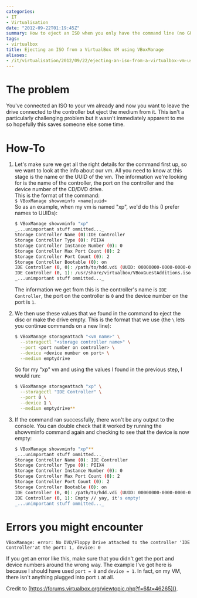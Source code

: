 ```yaml
---
categories:
- IT
- Virtualisation
date: "2012-09-22T01:19:45Z"
summary: How to eject an ISO when you only have the command line (no GUI).
tags:
- virtualbox
title: Ejecting an ISO from a VirtualBox VM using VBoxManage
aliases:
- /it/virtualisation/2012/09/22/ejecting-an-iso-from-a-virtualbox-vm-using-vboxmanage.html
---
```

# The problem

You've connected an ISO to your vm already and now you want to leave the drive connected to the controller but eject the medium from it. This isn't a particularly challenging problem but it wasn't immediately apparent to me so hopefully this saves someone else some time.

# How-To

 1. Let's make sure we get all the right details for the command first up, so we want to look at the info about our vm. All you need to know at this stage is the name or the UUID of the vm. The information we're looking for is the name of the controller, the port on the controller and the device number of the CD/DVD drive.  
    This is the format of the command:  
    `$ VBoxManage showvminfo <name|uuid>`  
    So as an example, when my vm is named "xp", we'd do this (I prefer names to UUIDs):
    ```bash
    $ VBoxManage showvminfo "xp"
    _...unimportant stuff ommitted..._
    Storage Controller Name (0):IDE Controller
    Storage Controller Type (0): PIIX4
    Storage Controller Instance Number (0): 0
    Storage Controller Max Port Count (0): 2
    Storage Controller Port Count (0): 2
    Storage Controller Bootable (0): on
    IDE Controller (0, 0): /path/to/hdd.vdi (UUID: 00000000-0000-0000-0000-000000000000)
    IDE Controller (0, 1): /usr/share/virtualbox/VBoxGuestAdditions.iso (UUID: 4bbb3ddf-b5f2-47ae-92f5-fbc23a304fae) // this is the important stuff
    _...unimportant stuff ommitted..._
    ```
    The information we get from this is the controller's name is `IDE Controller`, the port on the controller is `0` and the device number on the port is `1`.

 2. We then use these values that we found in the command to eject the disc or make the drive empty. This is the format that we use (the `\` lets you continue commands on a new line):
    ```bash
    $ VBoxManage storageattach "<vm name>" \
      --storagectl "<storage controller name>" \
      --port <port number on controller> \
      --device <device number on port> \
      --medium emptydrive
    ```
    So for my "xp" vm and using the values I found in the previous step, I would run:
    ```bash
    $ VBoxManage storageattach "xp" \
      --storagectl "IDE Controller" \
      --port 0 \
      --device 1 \
      --medium emptydrive**
    ```

 3. If the command ran successfully, there won't be any output to the console. You can double check that it worked by running the showvminfo command again and checking to see that the device is now empty:
    ```bash
    $ VBoxManage showvminfo "xp"**
    _...unimportant stuff ommitted..._
    Storage Controller Name (0): IDE Controller
    Storage Controller Type (0): PIIX4
    Storage Controller Instance Number (0): 0
    Storage Controller Max Port Count (0): 2
    Storage Controller Port Count (0): 2
    Storage Controller Bootable (0): on
    IDE Controller (0, 0): /path/to/hdd.vdi (UUID: 00000000-0000-0000-0000-000000000000)
    IDE Controller (0, 1): Empty // yay, it's empty!
    _...unimportant stuff ommitted..._
    ```

# Errors you might encounter
```
VBoxManage: error: No DVD/Floppy Drive attached to the controller 'IDE Controller'at the port: 1, device: 0
```
If you get an error like this, make sure that you didn't get the port and device numbers around the wrong way. The example I've got here is because I should have used `port = 0` and `device = 1`. In fact, on my VM, there isn't anything plugged into port `1` at all.

Credit to [https://forums.virtualbox.org/viewtopic.php?f=6&t=46265]().

